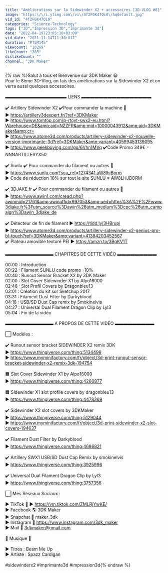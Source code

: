 ```yaml
---
title: "Améliorations sur la Sidewinder X2 + accessoires [3D-VLOG #8]"
image: "https:\/\/i.ytimg.com\/vi\/4f2FGK47Qi0\/hqdefault.jpg"
vid_id: "4f2FGK47Qi0"
categories: "Science-Technology"
tags: ["3D","Impression 3D","imprimante 3d"]
date: "2022-04-19T23:05:10+03:00"
vid_date: "2021-11-14T11:30:01Z"
duration: "PT5M14S"
viewcount: "10269"
likeCount: "285"
dislikeCount: ""
channel: "3DK Maker"
---
```

{% raw %}Salut à tous et Bienvenue sur 3DK Maker 😀<br />Pour le 8ème 3D-Vlog, on fais des améliorations sur la Sidewinder X2 et on verra aussi quelques accessoires.<br /><br />▬▬▬▬▬▬▬▬▬▬▬▬▬▬ LIENS ▬▬▬▬▬▬▬▬▬▬▬▬▬▬▬▬<br /><br />✔️ Artillery Sidewinder X2 ✔️Pour commander la machine 🚚<br />► <a rel="nofollow" target="blank" href="https://artillery3dexpert.fr/?ref=3DKMaker">https://artillery3dexpert.fr/?ref=3DKMaker</a><br />► <a rel="nofollow" target="blank" href="https://www.tomtop.com/p-rtoyt-swx2-eu.html?Warehouse=DE&amp;aid=NZZFR&amp;mid=10000043912&amp;aid=3DKMaker&amp;cr=">https://www.tomtop.com/p-rtoyt-swx2-eu.html?Warehouse=DE&amp;aid=NZZFR&amp;mid=10000043912&amp;aid=3DKMaker&amp;cr=</a><br />► <a rel="nofollow" target="blank" href="https://www.atome3d.com/products/artillery-sidewinder-x2-nouvelle-version-imprimante-3d?ref=3DKMaker&amp;variant=40599453139095">https://www.atome3d.com/products/artillery-sidewinder-x2-nouvelle-version-imprimante-3d?ref=3DKMaker&amp;variant=40599453139095</a><br />► <a rel="nofollow" target="blank" href="https://www.geekbuying.com/go/6Vhn1MVq">https://www.geekbuying.com/go/6Vhn1MVq</a> ✔️Code Promo 349€ = NNNARTILLERYX50<br /><br />✔️ Sunlu ✔️ Pour commander du filament ou autres 🚚<br />► <a rel="nofollow" target="blank" href="https://www.sunlu.com?sca_ref=1274341.aW8lhjBorm">https://www.sunlu.com?sca_ref=1274341.aW8lhjBorm</a><br />► Code de réduction 10% sur tout le site SUNLU = AW8LHJBORM<br /><br />✔️ 3DJAKE.fr ✔️ Pour commander du filament ou autres 🚚<br />► <a rel="nofollow" target="blank" href="https://www.awin1.com/cread.php?awinmid=21761&amp;awinaffid=997053&amp;ued=https%3A%2F%2Fwww.3djake.fr%3Futm_source%3Dawin%26utm_medium%3Dcpc%26utm_campaign%3Dawin_3djake_de">https://www.awin1.com/cread.php?awinmid=21761&amp;awinaffid=997053&amp;ued=https%3A%2F%2Fwww.3djake.fr%3Futm_source%3Dawin%26utm_medium%3Dcpc%26utm_campaign%3Dawin_3djake_de</a><br /><br />✔️ Détecteur de fin de filament ► <a rel="nofollow" target="blank" href="https://tidd.ly/3HBrupi">https://tidd.ly/3HBrupi</a><br />► <a rel="nofollow" target="blank" href="https://www.atome3d.com/products/artillery-sidewinder-x2-genius-pro-bl-touch?ref=3DKMaker&amp;variant=41384203452567">https://www.atome3d.com/products/artillery-sidewinder-x2-genius-pro-bl-touch?ref=3DKMaker&amp;variant=41384203452567</a><br />✔️ Plateau amovible texturé PEI ► <a rel="nofollow" target="blank" href="https://amzn.to/3BqKV1T">https://amzn.to/3BqKV1T</a><br /><br />▬▬▬▬▬▬▬▬▬▬▬ CHAPITRES DE CETTE VIDÉO ▬▬▬▬▬▬▬▬▬<br /><br />00:00 : Introduction<br />00:22 : Filament SUNLU code promo -10%<br />00:40 : Runout Sensor Bracket X2 by 3DK Maker<br />02:00 : Slot Cover Sidewinder X1 by Alpo16000<br />02:46 : Slot Profil Covers by Dragonbleu13<br />03:01 : Création du kit sur Sketchup 2017<br />03:31 : Filament Dust Filter by Darkyblood<br />04:18 : USB/SD Dust Cap remix by Smokinelvis<br />04:27 : Universal Dual Filament Dragon Clip by Lyl3<br />05:04 : Fin de la vidéo<br /><br />▬▬▬▬▬▬▬▬▬▬▬ A PROPOS DE CETTE VIDÉO ▬▬▬▬▬▬▬▬▬<br /><br />⬜️ Modèles : <br /><br />✔️ Runout sensor bracket SIDEWINDER X2 remix 3DK<br />► <a rel="nofollow" target="blank" href="https://www.thingiverse.com/thing:5134498">https://www.thingiverse.com/thing:5134498</a><br />► <a rel="nofollow" target="blank" href="https://www.myminifactory.com/fr/object/3d-print-runout-sensor-bracket-sidewinder-x2-remix-3dk-194754">https://www.myminifactory.com/fr/object/3d-print-runout-sensor-bracket-sidewinder-x2-remix-3dk-194754</a><br /><br />🟧 Slot Cover Sidewinder X1 by Alpo16000<br />► <a rel="nofollow" target="blank" href="https://www.thingiverse.com/thing:4260877">https://www.thingiverse.com/thing:4260877</a><br /><br />🟧 Sidewinder X1 slot profile covers by dragonbleu13<br />► <a rel="nofollow" target="blank" href="https://www.thingiverse.com/thing:4478369">https://www.thingiverse.com/thing:4478369</a><br /><br />✔️ Sidewinder X2 slot covers by 3DKMaker<br />► <a rel="nofollow" target="blank" href="https://www.thingiverse.com/thing:5129044">https://www.thingiverse.com/thing:5129044</a><br />► <a rel="nofollow" target="blank" href="https://www.myminifactory.com/fr/object/3d-print-sidewinder-x2-slot-covers-194637">https://www.myminifactory.com/fr/object/3d-print-sidewinder-x2-slot-covers-194637</a><br /><br />✔️ Filament Dust Filter by Darkyblood<br />► <a rel="nofollow" target="blank" href="https://www.thingiverse.com/thing:4686821">https://www.thingiverse.com/thing:4686821</a><br /><br />✔️ Artillery SWX1 USB/SD Dust Cap Remix by smokinelvis<br />► <a rel="nofollow" target="blank" href="https://www.thingiverse.com/thing:3925996">https://www.thingiverse.com/thing:3925996</a><br /><br />✔️ Universal Dual Filament Dragon Clip by Lyl3<br />► <a rel="nofollow" target="blank" href="https://www.thingiverse.com/thing:3757356">https://www.thingiverse.com/thing:3757356</a><br /><br />⬜️ Mes Réseaux Sociaux :<br /><br />▶ TikTok 🎵 ► <a rel="nofollow" target="blank" href="https://vm.tiktok.com/ZMLRjYwKE/">https://vm.tiktok.com/ZMLRjYwKE/</a><br />▶ Facebook 🌎 3DK Maker<br />▶ Snapchat 👻 maker_3dk<br />▶ Instagram  📸  <a rel="nofollow" target="blank" href="https://www.instagram.com/3dk_maker">https://www.instagram.com/3dk_maker</a><br />▶ Mail 📧 3dkmaker@gmail.com<br /><br />🎵 Musique 🎵<br /><br />► Titres : Beam Me Up<br />► Artiste : Spazz Cardigan<br /><br />#sidewinderx2 #imprimante3d #impression3d{% endraw %}
